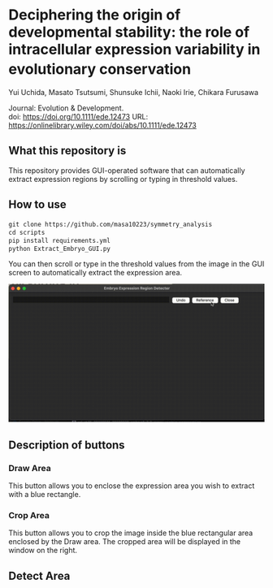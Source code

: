 # Deciphering the origin of developmental stability: the role of intracellular expression variability in evolutionary conservation　
Yui Uchida,  Masato Tsutsumi,  Shunsuke Ichii,  Naoki Irie,  Chikara Furusawa

Journal: Evolution & Development.  
doi: https://doi.org/10.1111/ede.12473
URL: https://onlinelibrary.wiley.com/doi/abs/10.1111/ede.12473



## What this repository is
This repository provides GUI-operated software that can automatically extract expression regions by scrolling or typing in threshold values.


## How to use 
```
git clone https://github.com/masa10223/symmetry_analysis
cd scripts
pip install requirements.yml
python Extract_Embryo_GUI.py
```
You can then scroll or type in the threshold values from the image in the GUI screen to automatically extract the expression area.

![github_movie](https://github.com/masa10223/symmetry_analysis/blob/WISH-tsutsumi/github_movie.gif)

## Description of buttons
### Draw Area
This button allows you to enclose the expression area you wish to extract with a blue rectangle.
### Crop Area
This button allows you to crop the image inside the blue rectangular area enclosed by the Draw area. The cropped area will be displayed in the window on the right.
## Detect Area
